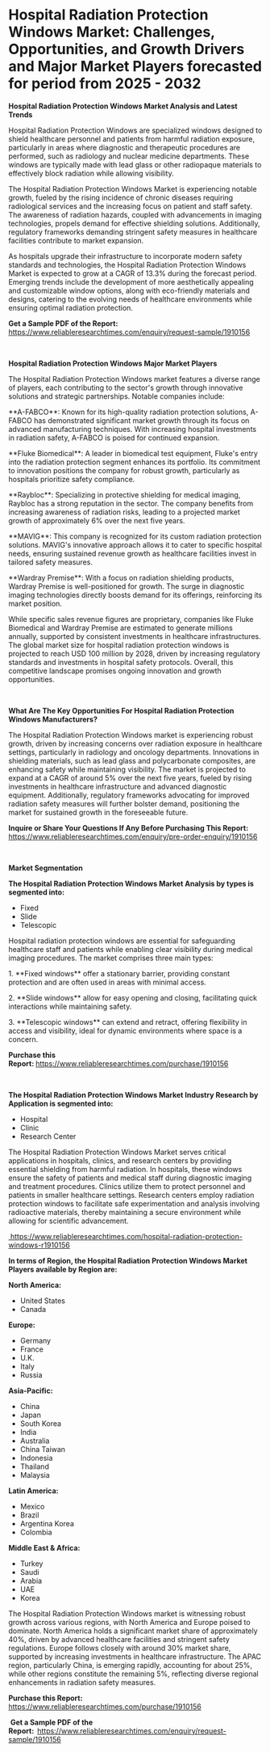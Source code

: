 <p><h1>Hospital Radiation Protection Windows Market: Challenges, Opportunities, and Growth Drivers and Major Market Players forecasted for period from 2025 - 2032</h1></p><p><strong>Hospital Radiation Protection Windows Market Analysis and Latest Trends</strong></p>
<p><p>Hospital Radiation Protection Windows are specialized windows designed to shield healthcare personnel and patients from harmful radiation exposure, particularly in areas where diagnostic and therapeutic procedures are performed, such as radiology and nuclear medicine departments. These windows are typically made with lead glass or other radiopaque materials to effectively block radiation while allowing visibility.</p><p>The Hospital Radiation Protection Windows Market is experiencing notable growth, fueled by the rising incidence of chronic diseases requiring radiological services and the increasing focus on patient and staff safety. The awareness of radiation hazards, coupled with advancements in imaging technologies, propels demand for effective shielding solutions. Additionally, regulatory frameworks demanding stringent safety measures in healthcare facilities contribute to market expansion.</p><p>As hospitals upgrade their infrastructure to incorporate modern safety standards and technologies, the Hospital Radiation Protection Windows Market is expected to grow at a CAGR of 13.3% during the forecast period. Emerging trends include the development of more aesthetically appealing and customizable window options, along with eco-friendly materials and designs, catering to the evolving needs of healthcare environments while ensuring optimal radiation protection.</p></p>
<p><strong>Get a Sample PDF of the Report:&nbsp;</strong> <a href="https://www.reliableresearchtimes.com/enquiry/request-sample/1910156?utm_campaign=3025&utm_medium=2&utm_source=Github&utm_content=ia&utm_term=16042025&utm_id=hospital-radiation-protection-windows">https://www.reliableresearchtimes.com/enquiry/request-sample/1910156</a></p>
<p>&nbsp;</p>
<p><strong>Hospital Radiation Protection Windows Major Market Players</strong></p>
<p><p>The Hospital Radiation Protection Windows market features a diverse range of players, each contributing to the sector's growth through innovative solutions and strategic partnerships. Notable companies include:</p><p>**A-FABCO**: Known for its high-quality radiation protection solutions, A-FABCO has demonstrated significant market growth through its focus on advanced manufacturing techniques. With increasing hospital investments in radiation safety, A-FABCO is poised for continued expansion.</p><p>**Fluke Biomedical**: A leader in biomedical test equipment, Fluke's entry into the radiation protection segment enhances its portfolio. Its commitment to innovation positions the company for robust growth, particularly as hospitals prioritize safety compliance.</p><p>**Raybloc**: Specializing in protective shielding for medical imaging, Raybloc has a strong reputation in the sector. The company benefits from increasing awareness of radiation risks, leading to a projected market growth of approximately 6% over the next five years. </p><p>**MAVIG**: This company is recognized for its custom radiation protection solutions. MAVIG's innovative approach allows it to cater to specific hospital needs, ensuring sustained revenue growth as healthcare facilities invest in tailored safety measures.</p><p>**Wardray Premise**: With a focus on radiation shielding products, Wardray Premise is well-positioned for growth. The surge in diagnostic imaging technologies directly boosts demand for its offerings, reinforcing its market position.</p><p>While specific sales revenue figures are proprietary, companies like Fluke Biomedical and Wardray Premise are estimated to generate millions annually, supported by consistent investments in healthcare infrastructures. The global market size for hospital radiation protection windows is projected to reach USD 100 million by 2028, driven by increasing regulatory standards and investments in hospital safety protocols. Overall, this competitive landscape promises ongoing innovation and growth opportunities.</p></p>
<p>&nbsp;</p>
<p><strong>What Are The Key Opportunities For Hospital Radiation Protection Windows Manufacturers?</strong></p>
<p><p>The Hospital Radiation Protection Windows market is experiencing robust growth, driven by increasing concerns over radiation exposure in healthcare settings, particularly in radiology and oncology departments. Innovations in shielding materials, such as lead glass and polycarbonate composites, are enhancing safety while maintaining visibility. The market is projected to expand at a CAGR of around 5% over the next five years, fueled by rising investments in healthcare infrastructure and advanced diagnostic equipment. Additionally, regulatory frameworks advocating for improved radiation safety measures will further bolster demand, positioning the market for sustained growth in the foreseeable future.</p></p>
<p><strong>Inquire or Share Your Questions If Any Before Purchasing This Report:</strong> <a href="https://www.reliableresearchtimes.com/enquiry/pre-order-enquiry/1910156?utm_campaign=3025&utm_medium=2&utm_source=Github&utm_content=ia&utm_term=16042025&utm_id=hospital-radiation-protection-windows">https://www.reliableresearchtimes.com/enquiry/pre-order-enquiry/1910156</a></p>
<p>&nbsp;</p>
<p><strong>Market Segmentation</strong></p>
<p><strong>The Hospital Radiation Protection Windows Market Analysis by types is segmented into:</strong></p>
<p><ul><li>Fixed</li><li>Slide</li><li>Telescopic</li></ul></p>
<p><p>Hospital radiation protection windows are essential for safeguarding healthcare staff and patients while enabling clear visibility during medical imaging procedures. The market comprises three main types: </p><p>1. **Fixed windows** offer a stationary barrier, providing constant protection and are often used in areas with minimal access. </p><p>2. **Slide windows** allow for easy opening and closing, facilitating quick interactions while maintaining safety. </p><p>3. **Telescopic windows** can extend and retract, offering flexibility in access and visibility, ideal for dynamic environments where space is a concern.</p></p>
<p><strong>Purchase this Report:&nbsp;</strong><a href="https://www.reliableresearchtimes.com/purchase/1910156?utm_campaign=3025&utm_medium=2&utm_source=Github&utm_content=ia&utm_term=16042025&utm_id=hospital-radiation-protection-windows">https://www.reliableresearchtimes.com/purchase/1910156</a></p>
<p>&nbsp;</p>
<p><strong>The Hospital Radiation Protection Windows Market Industry Research by Application is segmented into:</strong></p>
<p><ul><li>Hospital</li><li>Clinic</li><li>Research Center</li></ul></p>
<p><p>The Hospital Radiation Protection Windows Market serves critical applications in hospitals, clinics, and research centers by providing essential shielding from harmful radiation. In hospitals, these windows ensure the safety of patients and medical staff during diagnostic imaging and treatment procedures. Clinics utilize them to protect personnel and patients in smaller healthcare settings. Research centers employ radiation protection windows to facilitate safe experimentation and analysis involving radioactive materials, thereby maintaining a secure environment while allowing for scientific advancement.</p></p>
<p><a href="https://www.reliableresearchtimes.com/hospital-radiation-protection-windows-r1910156?utm_campaign=3025&utm_medium=2&utm_source=Github&utm_content=ia&utm_term=16042025&utm_id=hospital-radiation-protection-windows">&nbsp;https://www.reliableresearchtimes.com/hospital-radiation-protection-windows-r1910156</a></p>
<p><strong>In terms of Region, the Hospital Radiation Protection Windows Market Players available by Region are:</strong></p>
<p>
    <p> <strong> North America: </strong>
        <ul>
            <li>United States</li>
            <li>Canada</li>
        </ul>
        </p> 
    <p> <strong> Europe: </strong>
        <ul>
            <li>Germany</li>
            <li>France</li>
            <li>U.K.</li>
            <li>Italy</li>
            <li>Russia</li>
        </ul>
        </p> 
    <p> <strong> Asia-Pacific: </strong>
        <ul>
            <li>China</li>
            <li>Japan</li>
            <li>South Korea</li>
            <li>India</li>
            <li>Australia</li>
            <li>China Taiwan</li>
            <li>Indonesia</li>
            <li>Thailand</li>
            <li>Malaysia</li>
        </ul>
        </p> 
    <p> <strong> Latin America: </strong>
        <ul>
            <li>Mexico</li>
            <li>Brazil</li>
            <li>Argentina Korea</li>
            <li>Colombia</li>
        </ul>
        </p> 
    <p> <strong> Middle East & Africa: </strong>
        <ul>
            <li>Turkey</li>
            <li>Saudi</li>
            <li>Arabia</li>
            <li>UAE</li>
            <li>Korea</li>
        </ul>
    </p>
    </p>
<p><p>The Hospital Radiation Protection Windows market is witnessing robust growth across various regions, with North America and Europe poised to dominate. North America holds a significant market share of approximately 40%, driven by advanced healthcare facilities and stringent safety regulations. Europe follows closely with around 30% market share, supported by increasing investments in healthcare infrastructure. The APAC region, particularly China, is emerging rapidly, accounting for about 25%, while other regions constitute the remaining 5%, reflecting diverse regional enhancements in radiation safety measures.</p></p>
<p><strong>Purchase this Report: </strong><a href="https://www.reliableresearchtimes.com/purchase/1910156?utm_campaign=3025&utm_medium=2&utm_source=Github&utm_content=ia&utm_term=16042025&utm_id=hospital-radiation-protection-windows">https://www.reliableresearchtimes.com/purchase/1910156</a></p>
<p>&nbsp;<strong>Get a Sample PDF of the Report:&nbsp;&nbsp;</strong><a href="https://www.reliableresearchtimes.com/enquiry/request-sample/1910156?utm_campaign=3025&utm_medium=2&utm_source=Github&utm_content=ia&utm_term=16042025&utm_id=hospital-radiation-protection-windows">https://www.reliableresearchtimes.com/enquiry/request-sample/1910156</a></p>
<p><strong></strong></p>
<p><p></p><p></p><p></p></p>